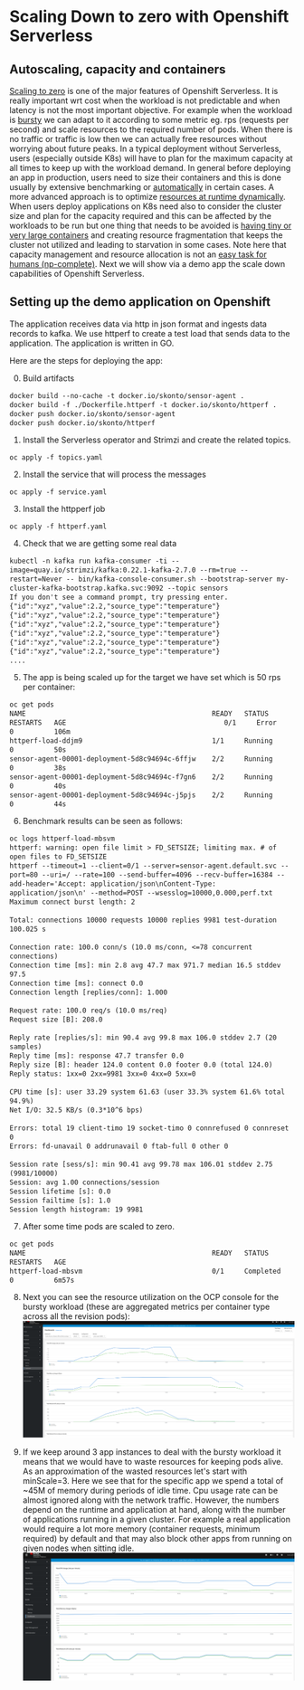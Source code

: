 # Scaling Down to zero with Openshift Serverless

## Autoscaling, capacity and containers

[Scaling to zero](https://aws.amazon.com/blogs/publicsector/scaling-zero-serverless-way-future-university-of-york/) is one of the major features of Openshift Serverless.
It is really important wrt cost when the workload is not predictable and when latency is not
the most important objective. For example when the workload is [bursty](https://cacm.acm.org/magazines/2019/12/241054-the-rise-of-serverless-computing/fulltext?mobile=false) we can adapt to it according to
some metric eg. rps (requests per second) and scale resources to the required number of pods.
When there is no traffic or traffic is low then we can actually free resources without worrying
about future peaks. In a typical deployment without Serverless, users (especially outside K8s)
will have to plan for the maximum capacity at all times to keep up with the workload demand.
In general before deploying an app in production, users need to size their containers and
this is done usually by extensive benchmarking or [automatically](https://learnk8s.io/setting-cpu-memory-limits-requests) in certain cases.
A more advanced approach is to optimize [resources at runtime dynamically](https://arxiv.org/pdf/2005.14410.pdf).
When users deploy applications on K8s need also to consider the cluster size and plan for the
capacity required and this can be affected by the workloads to be run but one thing that needs to
be avoided is [having tiny or very large containers](https://cloud.google.com/blog/products/containers-kubernetes/kubernetes-best-practices-resource-requests-and-limits)
and creating resource fragmentation that keeps the cluster not utilized and leading to starvation in some cases.
Note here that capacity management and resource allocation is not an [easy task for humans (np-complete)](https://www.openshift.com/blog/full-cluster-capacity-management-monitoring-openshift).
Next we will show via a demo app the scale down capabilities of Openshift Serverless.

## Setting up the demo application on Openshift

The application receives data via http in json format and ingests data records to kafka.
We use httperf to create a test load that sends data to the application. 
The application is written in GO.

Here are the steps for deploying the app:

0.  Build artifacts

```
docker build --no-cache -t docker.io/skonto/sensor-agent .
docker build -f ./Dockerfile.httperf -t docker.io/skonto/httperf .
docker push docker.io/skonto/sensor-agent 
docker push docker.io/skonto/httperf
```
1. Install the Serverless operator and Strimzi and create the related topics.

```
oc apply -f topics.yaml
```
2. Install the service that will process the messages

```
oc apply -f service.yaml
``` 

3. Install the httpperf job
```
oc apply -f httperf.yaml
```

4. Check that we are getting some real data
   
```
kubectl -n kafka run kafka-consumer -ti --image=quay.io/strimzi/kafka:0.22.1-kafka-2.7.0 --rm=true --restart=Never -- bin/kafka-console-consumer.sh --bootstrap-server my-cluster-kafka-bootstrap.kafka.svc:9092 --topic sensors
If you don't see a command prompt, try pressing enter.
{"id":"xyz","value":2.2,"source_type":"temperature"}
{"id":"xyz","value":2.2,"source_type":"temperature"}
{"id":"xyz","value":2.2,"source_type":"temperature"}
{"id":"xyz","value":2.2,"source_type":"temperature"}
{"id":"xyz","value":2.2,"source_type":"temperature"}
{"id":"xyz","value":2.2,"source_type":"temperature"}
....
``` 

5. The app is being scaled up for the target we have set which is 50 rps per container:

```
oc get pods
NAME                                              READY   STATUS        RESTARTS   AGE                                       0/1     Error         0          106m
httperf-load-ddjm9                                1/1     Running       0          50s
sensor-agent-00001-deployment-5d8c94694c-6ffjw    2/2     Running       0          38s
sensor-agent-00001-deployment-5d8c94694c-f7gn6    2/2     Running       0          40s
sensor-agent-00001-deployment-5d8c94694c-j5pjs    2/2     Running       0          44s

```

6. Benchmark results can be seen as follows:

```
oc logs httperf-load-mbsvm
httperf: warning: open file limit > FD_SETSIZE; limiting max. # of open files to FD_SETSIZE
httperf --timeout=1 --client=0/1 --server=sensor-agent.default.svc --port=80 --uri=/ --rate=100 --send-buffer=4096 --recv-buffer=16384 --add-header='Accept: application/json\nContent-Type: application/json\n' --method=POST --wsesslog=10000,0.000,perf.txt
Maximum connect burst length: 2

Total: connections 10000 requests 10000 replies 9981 test-duration 100.025 s

Connection rate: 100.0 conn/s (10.0 ms/conn, <=78 concurrent connections)
Connection time [ms]: min 2.8 avg 47.7 max 971.7 median 16.5 stddev 97.5
Connection time [ms]: connect 0.0
Connection length [replies/conn]: 1.000

Request rate: 100.0 req/s (10.0 ms/req)
Request size [B]: 208.0

Reply rate [replies/s]: min 90.4 avg 99.8 max 106.0 stddev 2.7 (20 samples)
Reply time [ms]: response 47.7 transfer 0.0
Reply size [B]: header 124.0 content 0.0 footer 0.0 (total 124.0)
Reply status: 1xx=0 2xx=9981 3xx=0 4xx=0 5xx=0

CPU time [s]: user 33.29 system 61.63 (user 33.3% system 61.6% total 94.9%)
Net I/O: 32.5 KB/s (0.3*10^6 bps)

Errors: total 19 client-timo 19 socket-timo 0 connrefused 0 connreset 0
Errors: fd-unavail 0 addrunavail 0 ftab-full 0 other 0

Session rate [sess/s]: min 90.41 avg 99.78 max 106.01 stddev 2.75 (9981/10000)
Session: avg 1.00 connections/session
Session lifetime [s]: 0.0
Session failtime [s]: 1.0
Session length histogram: 19 9981

```

7. After some time pods are scaled to zero.

```
oc get pods
NAME                                              READY   STATUS      RESTARTS   AGE
httperf-load-mbsvm                                0/1     Completed   0          6m57s
```

8. Next you can see the resource utilization on the OCP console for the bursty workload 
(these are aggregated metrics per container type across all the revision pods):
![image info](./res.png)


9. If we keep around 3 app instances to deal with the bursty workload it means that we 
would have to waste resources for keeping pods alive. As an approximation of the wasted
resources let's start with minScale=3. Here we see that for the specific app we spend a
total of ~45M of memory during periods of idle time. Cpu usage rate can be almost ignored along
with the network traffic. However, the numbers depend on the runtime and application at hand,
along with the number of applications running in a given cluster. For example a real application
would require a lot more memory (container requests, minimum required) by default and that may also block
other apps from running on given nodes when sitting idle.
![image info](./full.png)